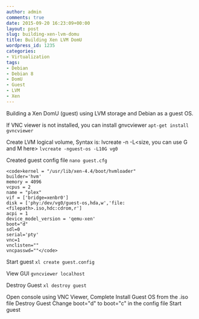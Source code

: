 ```yaml
---
author: admin
comments: true
date: 2015-09-20 16:23:09+00:00
layout: post
slug: building-xen-lvm-domu
title: Building Xen LVM DomU
wordpress_id: 1235
categories:
- Virtualization
tags:
- Debian
- Debian 8
- DomU
- Guest
- LVM
- Xen
---
```


Building a Xen DomU (guest) using LVM storage and Debian as a guest OS.

If VNC viewer is not installed, you can install gnvcviewer
`apt-get install gvncviewer`

Create LVM logical volume, Syntax is: lvcreate -n -L<size, you can use G and M here>
`lvcreate -nguest-os -L10G vg0`

Created guest config file
`nano guest.cfg`

    
    <code>kernel = "/usr/lib/xen-4.4/boot/hvmloader"
    builder='hvm'
    memory = 4096
    vcpus = 2
    name = "plex"
    vif = ['bridge=xenbr0']
    disk = ['phy:/dev/vg0/guest-os,hda,w','file:<filepath>.iso,hdc:cdrom,r']
    acpi = 1
    device_model_version = 'qemu-xen'
    boot="d"
    sdl=0
    serial='pty'
    vnc=1
    vnclisten=""
    vncpasswd=""</code>



Start guest
`xl create guest.config`

View GUI
`gvncviewer localhost`

Destroy Guest
`xl destroy guest`

Open console using VNC Viewer, Complete Install Guest OS from the .iso file
Destroy Guest
Change boot="d" to boot="c" in the config file
Start guest
